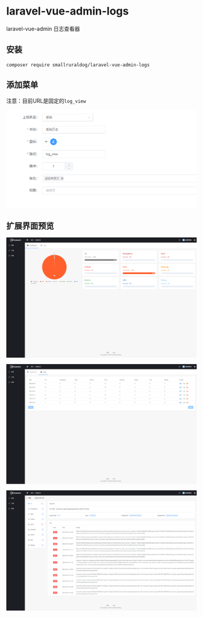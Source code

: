 # laravel-vue-admin-logs
laravel-vue-admin 日志查看器

## 安装

```shell
composer require smallruraldog/laravel-vue-admin-logs
```

## 添加菜单

注意：目前URL是固定的`log_view`

![image-20200604142332284](./assets/image-20200604142332284.png)

## 扩展界面预览

![image-20200604142435255](./assets/image-20200604142435255.png)

![image-20200604142446626](./assets/image-20200604142446626.png)

![image-20200604142532947](./assets/image-20200604142532947.png)